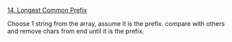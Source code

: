 [14. Longest Common Prefix](https://leetcode.com/problems/longest-common-prefix/)

Choose 1 string from the array, assume it is the prefix.
compare with others and remove chars from end until it is the prefix.
